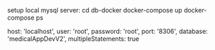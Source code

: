 setup local mysql server:
cd db-docker
docker-compose up
docker-compose ps 

host: 'localhost',
user: 'root',
password: 'root',
port: '8306',
database: 'medicalAppDevV2',
multipleStatements: true
